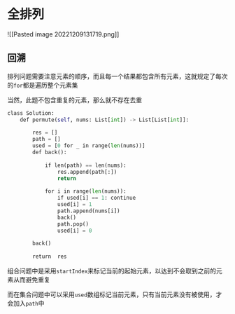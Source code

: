 # 全排列

![[Pasted image 20221209131719.png]]

## 回溯

排列问题需要注意元素的顺序，而且每一个结果都包含所有元素，这就规定了每次的`for`都是遍历整个元素集

当然，此题不包含重复的元素，那么就不存在去重

```python
class Solution:
	def permute(self, nums: List[int]) -> List[List[int]]:
	
		res = []
		path = []
		used = [0 for _ in range(len(nums))]
		def back():
	
			if len(path) == len(nums):
				res.append(path[:])
				return
	
			for i in range(len(nums)):
				if used[i] == 1: continue
				used[i] = 1
				path.append(nums[i])
				back()
				path.pop()
				used[i] = 0
	
		back()
	
		return  res
```

组合问题中是采用`startIndex`来标记当前的起始元素，以达到不会取到之前的元素从而避免重复

而在集合问题中可以采用`used`数组标记当前元素，只有当前元素没有被使用，才会加入`path`中

